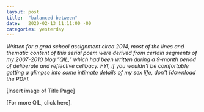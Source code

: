 ```yaml
---
layout: post
title:  "balanced between"
date:   2020-02-13 11:11:00 -00
categories: yesterday
---
```

*Written for a grad school assignment circa 2014, most of the lines and thematic content of this serial poem were derived from certain segments of my 2007-2010 blog "QIL," which had been written during a 9-month period of deliberate and reflective celibacy. FYI, if you wouldn't be comfortable getting a glimpse into some intimate details of my sex life, don't [download the PDF].*

[Insert image of Title Page]

[For more QIL, click here].




